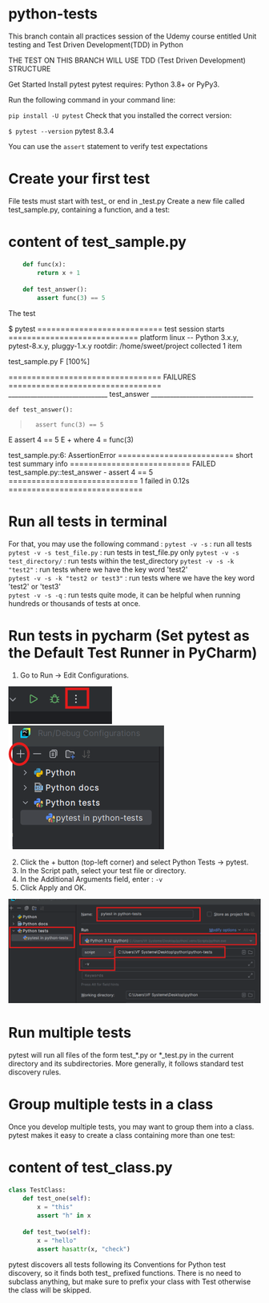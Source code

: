 # python-tests

This branch contain all practices session of the Udemy course entitled Unit testing and Test Driven Development(TDD) in Python

THE TEST ON THIS BRANCH WILL USE TDD (Test Driven Development) STRUCTURE

Get Started
Install pytest
pytest requires: Python 3.8+ or PyPy3.

Run the following command in your command line:

`pip install -U pytest`
Check that you installed the correct version:

`$ pytest --version`
pytest 8.3.4

You can use the `assert` statement to verify test expectations

# Create your first test
File tests must start with test_ or end in _test.py
Create a new file called test_sample.py, containing a function, and a test:

# content of test_sample.py
```python
    def func(x):
        return x + 1

    def test_answer():
        assert func(3) == 5
```
The test

$ pytest
=========================== test session starts ============================
platform linux -- Python 3.x.y, pytest-8.x.y, pluggy-1.x.y
rootdir: /home/sweet/project
collected 1 item

test_sample.py F                                                     [100%]

================================= FAILURES =================================
_______________________________ test_answer ________________________________

    def test_answer():
>       assert func(3) == 5
E       assert 4 == 5
E        +  where 4 = func(3)

test_sample.py:6: AssertionError
========================= short test summary info ==========================
FAILED test_sample.py::test_answer - assert 4 == 5
============================ 1 failed in 0.12s =============================
# Run all tests in terminal
For that, you may use the following command :
`pytest -v -s` : run all tests
`pytest -v -s test_file.py` : run tests in test_file.py only
`pytest -v -s test_directory/` : run tests within the test_directory 
`pytest -v -s -k "test2"` : run tests where we have the key word 'test2'    
`pytest -v -s -k "test2 or test3"` : run tests where we have the key word 'test2' or 'test3'  
`pytest -v -s -q` : run tests quite mode, it can be helpful when running hundreds or thousands of tests at once.  

# Run tests in pycharm (Set pytest as the Default Test Runner in PyCharm)
1. Go to Run → Edit Configurations.

![img.png](static/assets/img.png)  
![img_1.png](static/assets/img_1.png)

2. Click the + button (top-left corner) and select Python Tests → pytest.
3. In the Script path, select your test file or directory.
4. In the Additional Arguments field, enter : `-v`
5. Click Apply and OK.

![img_2.png](static/assets/img_2.png)


# Run multiple tests
pytest will run all files of the form test_*.py or *_test.py in the current directory and its subdirectories. More generally, it follows standard test discovery rules.


# Group multiple tests in a class
Once you develop multiple tests, you may want to group them into a class. pytest makes it easy to create a class containing more than one test:

# content of test_class.py
```python
class TestClass:
    def test_one(self):
        x = "this"
        assert "h" in x

    def test_two(self):
        x = "hello"
        assert hasattr(x, "check")
```
pytest discovers all tests following its Conventions for Python test discovery, so it finds both test_ prefixed functions. There is no need to subclass anything, but make sure to prefix your class with Test otherwise the class will be skipped. 